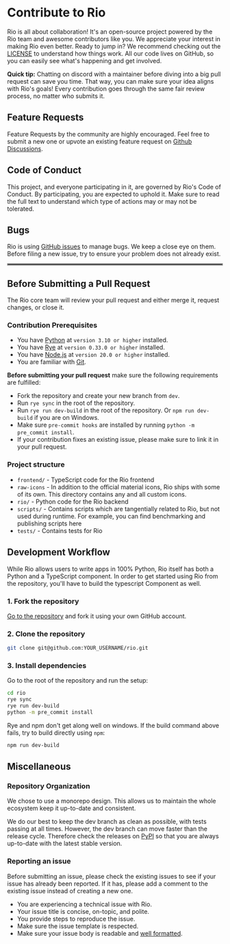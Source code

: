 # Contribute to Rio

Rio is all about collaboration! It's an open-source project powered by the Rio team and awesome contributors like you. We appreciate your interest in making Rio even better.
Ready to jump in? We recommend checking out the [LICENSE](https://github.com/rio-labs/rio/blob/dev/LICENSE.txt) to understand how things work. All our code lives on GitHub, so you can easily see what's happening and get involved.

**Quick tip:** Chatting on discord with a maintainer before diving into a big pull request can save you time. That way, you can make sure your idea aligns with Rio's goals! Every contribution goes through the same fair review process, no matter who submits it.

## Feature Requests

Feature Requests by the community are highly encouraged. Feel free to submit a new one or upvote an existing feature request on [Github Discussions](https://github.com/rio-labs/rio/discussions/categories/feature-requests).

## Code of Conduct

This project, and everyone participating in it, are governed by Rio's Code of Conduct. By participating, you are expected to uphold it. Make sure to read the full text to understand which type of actions may or may not be tolerated.

## Bugs

Rio is using [GitHub issues](https://github.com/rio-labs/rio/issues) to manage bugs. We keep a close eye on them. Before filing a new issue, try to ensure your problem does not already exist.

<hr style="border:2px solid gray">

## Before Submitting a Pull Request

The Rio core team will review your pull request and either merge it, request changes, or close it.

### Contribution Prerequisites

-   You have [Python](https://www.python.org/) at `version 3.10 or higher` installed.
-   You have [Rye](https://rye.astral.sh/) at `version 0.33.0 or higher` installed.
-   You have [Node.js](https://nodejs.org/) at `version 20.0 or higher` installed.
-   You are familiar with [Git](https://git-scm.com/).

**Before submitting your pull request** make sure the following requirements are fulfilled:

-   Fork the repository and create your new branch from `dev`.
-   Run `rye sync` in the root of the repository.
-   Run `rye run dev-build` in the root of the repository. Or `npm run dev-build` if you are on Windows.
-   Make sure `pre-commit hooks` are installed by running `python -m pre_commit install`.
-   If your contribution fixes an existing issue, please make sure to link it in your pull request.

### Project structure

-   `frontend/` - TypeScript code for the Rio frontend
-   `raw-icons` - In addition to the official material icons, Rio ships with some
    of its own. This directory contains any and all custom icons.
-   `rio/` - Python code for the Rio backend
-   `scripts/` - Contains scripts which are tangentially related to Rio, but not
    used during runtime. For example, you can find benchmarking and publishing
    scripts here
-   `tests/` - Contains tests for Rio

## Development Workflow

While Rio allows users to write apps in 100% Python, Rio itself has both a
Python and a TypeScript component. In order to get started using Rio from the
repository, you'll have to build the typescript Component as well.

### 1. Fork the repository

[Go to the repository](https://github.com/rio-labs/rio) and fork it using your own GitHub account.

### 2. Clone the repository

```bash
git clone git@github.com:YOUR_USERNAME/rio.git
```

### 3. Install dependencies

Go to the root of the repository and run the setup:

```bash
cd rio
rye sync
rye run dev-build
python -m pre_commit install
```

Rye and npm don't get along well on windows. If the build command above fails,
try to build directly using `npm`:

```bash
npm run dev-build
```

## Miscellaneous

### Repository Organization

We chose to use a monorepo design. This allows us to maintain the whole ecosystem keep it up-to-date and consistent.

We do our best to keep the dev branch as clean as possible, with tests passing at all times. However, the dev branch can move faster than the release cycle. Therefore check the releases on [PyPI](https://pypi.org/project/rio-ui/) so that you are always up-to-date with the latest stable version.

### Reporting an issue

Before submitting an issue, please check the existing issues to see if your issue has already been reported. If it has, please add a comment to the existing issue instead of creating a new one.

-   You are experiencing a technical issue with Rio.
-   Your issue title is concise, on-topic, and polite.
-   You provide steps to reproduce the issue.
-   Make sure the issue template is respected.
-   Make sure your issue body is readable and [well formatted](https://docs.github.com/de/get-started/writing-on-github/getting-started-with-writing-and-formatting-on-github/basic-writing-and-formatting-syntax).
